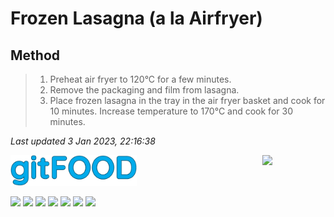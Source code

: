 # Frozen Lasagna (a la Airfryer)

## Method

> 1. Preheat air fryer to 120°C for a few minutes.
> 2. Remove the packaging and film from lasagna.
> 3. Place frozen lasagna in the tray in the air fryer basket and cook for 10 minutes. Increase temperature to 170°C and cook for 30 minutes.

*Last updated 3 Jan 2023, 22:16:38*

<img src="../images/logo_sm.png" width="40%" />

<img src="https://profile-counter.glitch.me/gitfood_lasagnaairfryer/count.svg" width="20%" align="right" />

<img src="https://img.shields.io/badge/airfryer-blue.svg" /> <img src="https://img.shields.io/badge/reheating-blue.svg" /> <img src="https://img.shields.io/badge/easy-blue.svg" /> <img src="https://img.shields.io/badge/italian-blue.svg" /> <img src="https://img.shields.io/badge/mine-blue.svg" /> <img src="https://img.shields.io/badge/cheesey-blue.svg" /> <img src="https://img.shields.io/badge/pasta-blue.svg" /> 